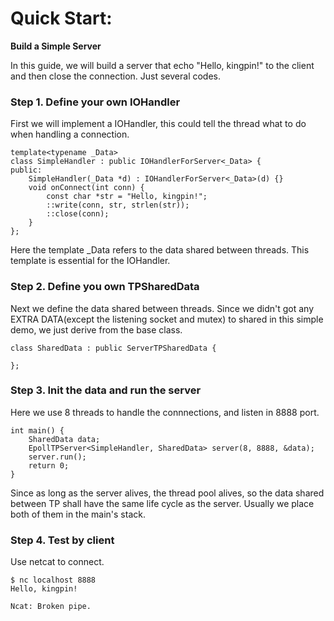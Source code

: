 # Quick Start:

**Build a Simple Server**

In this guide, we will build a server that echo "Hello, kingpin!" to the client and then close the connection. Just several codes.

### Step 1. Define your own IOHandler

First we will implement a IOHandler, this could tell the thread what to do when handling a connection.

```
template<typename _Data>
class SimpleHandler : public IOHandlerForServer<_Data> {
public:
    SimpleHandler(_Data *d) : IOHandlerForServer<_Data>(d) {}
    void onConnect(int conn) {
        const char *str = "Hello, kingpin!";
        ::write(conn, str, strlen(str));
        ::close(conn);
    }
};
```

Here the template _Data refers to the data shared between threads. This template is essential for the IOHandler.

### Step 2. Define you own TPSharedData

Next we define the data shared between threads. Since we didn't got any EXTRA DATA(except the listening socket and mutex) to shared in this simple demo, we just derive from the base class.

```
class SharedData : public ServerTPSharedData {

};
```

### Step 3. Init the data and run the server

Here we use 8 threads to handle the connnections, and listen in 8888 port.

```
int main() {
    SharedData data;
    EpollTPServer<SimpleHandler, SharedData> server(8, 8888, &data);
    server.run();
    return 0;
}
```

Since as long as the server alives, the thread pool alives, so the data shared between TP shall have the same life cycle as the server. Usually we place both of them in the main's stack.

### Step 4. Test by client

Use netcat to connect.

```
$ nc localhost 8888
Hello, kingpin!

Ncat: Broken pipe.
```
